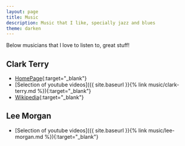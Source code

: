 ```yaml
---
layout: page
title: Music
description: Music that I like, specially jazz and blues 
theme: darken 
---
```


Below musicians that I love to listen to, great stuff!

## Clark Terry
* [HomePage](http://clarkterry.com/){:target="_blank"}
* [Selection of youtube videos]({{ site.baseurl }}{% link music/clark-terry.md %}){:target="_blank"}
* [Wikipedia](https://en.wikipedia.org/wiki/Clark_Terry){:target="_blank"}

## Lee Morgan
* [Selection of youtube videos]({{ site.baseurl }}{% link music/lee-morgan.md %}){:target="_blank"}

